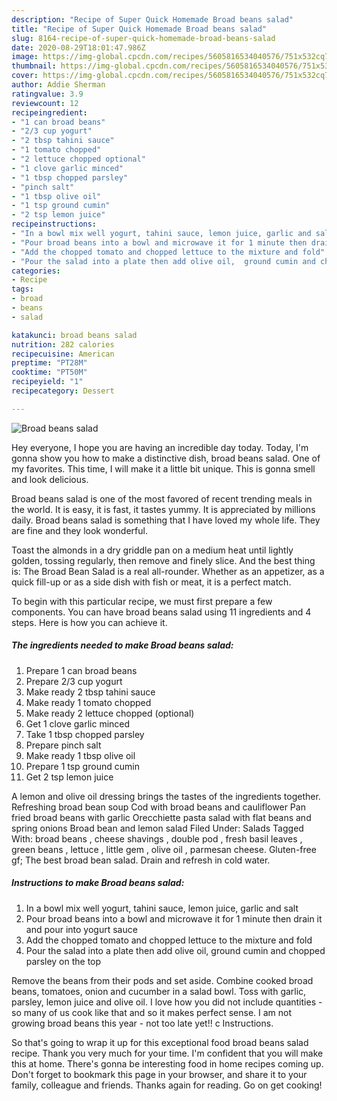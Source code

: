 ```yaml
---
description: "Recipe of Super Quick Homemade Broad beans salad"
title: "Recipe of Super Quick Homemade Broad beans salad"
slug: 8164-recipe-of-super-quick-homemade-broad-beans-salad
date: 2020-08-29T18:01:47.986Z
image: https://img-global.cpcdn.com/recipes/5605816534040576/751x532cq70/broad-beans-salad-recipe-main-photo.jpg
thumbnail: https://img-global.cpcdn.com/recipes/5605816534040576/751x532cq70/broad-beans-salad-recipe-main-photo.jpg
cover: https://img-global.cpcdn.com/recipes/5605816534040576/751x532cq70/broad-beans-salad-recipe-main-photo.jpg
author: Addie Sherman
ratingvalue: 3.9
reviewcount: 12
recipeingredient:
- "1 can broad beans"
- "2/3 cup yogurt"
- "2 tbsp tahini sauce"
- "1 tomato chopped"
- "2 lettuce chopped optional"
- "1 clove garlic minced"
- "1 tbsp chopped parsley"
- "pinch salt"
- "1 tbsp olive oil"
- "1 tsp ground cumin"
- "2 tsp lemon juice"
recipeinstructions:
- "In a bowl mix well yogurt, tahini sauce, lemon juice, garlic and salt"
- "Pour broad beans into a bowl and microwave it for 1 minute then drain it and pour into yogurt sauce"
- "Add the chopped tomato and chopped lettuce to the mixture and fold"
- "Pour the salad into a plate then add olive oil,  ground cumin and chopped parsley on the top"
categories:
- Recipe
tags:
- broad
- beans
- salad

katakunci: broad beans salad 
nutrition: 282 calories
recipecuisine: American
preptime: "PT28M"
cooktime: "PT50M"
recipeyield: "1"
recipecategory: Dessert

---
```



![Broad beans salad](https://img-global.cpcdn.com/recipes/5605816534040576/751x532cq70/broad-beans-salad-recipe-main-photo.jpg)

Hey everyone, I hope you are having an incredible day today. Today, I'm gonna show you how to make a distinctive dish, broad beans salad. One of my favorites. This time, I will make it a little bit unique. This is gonna smell and look delicious.

Broad beans salad is one of the most favored of recent trending meals in the world. It is easy, it is fast, it tastes yummy. It is appreciated by millions daily. Broad beans salad is something that I have loved my whole life. They are fine and they look wonderful.

Toast the almonds in a dry griddle pan on a medium heat until lightly golden, tossing regularly, then remove and finely slice. And the best thing is: The Broad Bean Salad is a real all-rounder. Whether as an appetizer, as a quick fill-up or as a side dish with fish or meat, it is a perfect match.


To begin with this particular recipe, we must first prepare a few components. You can have broad beans salad using 11 ingredients and 4 steps. Here is how you can achieve it.

<!--inarticleads1-->

##### The ingredients needed to make Broad beans salad:

1. Prepare 1 can broad beans
1. Prepare 2/3 cup yogurt
1. Make ready 2 tbsp tahini sauce
1. Make ready 1 tomato chopped
1. Make ready 2 lettuce chopped (optional)
1. Get 1 clove garlic minced
1. Take 1 tbsp chopped parsley
1. Prepare pinch salt
1. Make ready 1 tbsp olive oil
1. Prepare 1 tsp ground cumin
1. Get 2 tsp lemon juice


A lemon and olive oil dressing brings the tastes of the ingredients together. Refreshing broad bean soup Cod with broad beans and cauliflower Pan fried broad beans with garlic Orecchiette pasta salad with flat beans and spring onions Broad bean and lemon salad Filed Under: Salads Tagged With: broad beans , cheese shavings , double pod , fresh basil leaves , green beans , lettuce , little gem , olive oil , parmesan cheese. Gluten-free gf; The best broad bean salad. Drain and refresh in cold water. 

<!--inarticleads2-->

##### Instructions to make Broad beans salad:

1. In a bowl mix well yogurt, tahini sauce, lemon juice, garlic and salt
1. Pour broad beans into a bowl and microwave it for 1 minute then drain it and pour into yogurt sauce
1. Add the chopped tomato and chopped lettuce to the mixture and fold
1. Pour the salad into a plate then add olive oil,  ground cumin and chopped parsley on the top


Remove the beans from their pods and set aside. Combine cooked broad beans, tomatoes, onion and cucumber in a salad bowl. Toss with garlic, parsley, lemon juice and olive oil. I love how you did not include quantities - so many of us cook like that and so it makes perfect sense. I am not growing broad beans this year - not too late yet!! c Instructions. 

So that's going to wrap it up for this exceptional food broad beans salad recipe. Thank you very much for your time. I'm confident that you will make this at home. There's gonna be interesting food in home recipes coming up. Don't forget to bookmark this page in your browser, and share it to your family, colleague and friends. Thanks again for reading. Go on get cooking!

